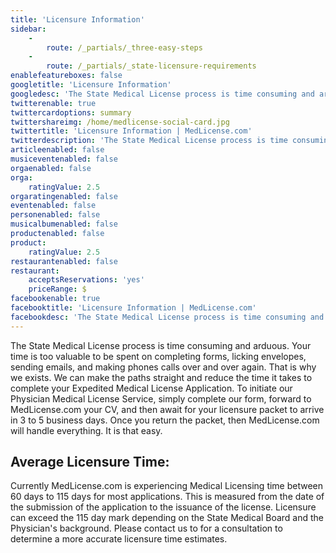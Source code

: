 ```yaml
---
title: 'Licensure Information'
sidebar:
    -
        route: /_partials/_three-easy-steps
    -
        route: /_partials/_state-licensure-requirements
enablefeatureboxes: false
googletitle: 'Licensure Information'
googledesc: 'The State Medical License process is time consuming and arduous. Your time is too valuable to be spent on completing forms, licking envelopes, sending emails, and making phones calls over and over again. That is why we exist.'
twitterenable: true
twittercardoptions: summary
twittershareimg: /home/medlicense-social-card.jpg
twittertitle: 'Licensure Information | MedLicense.com'
twitterdescription: 'The State Medical License process is time consuming and arduous. Your time is too valuable to be spent on completing forms, licking envelopes, sending emails, and making phones calls over and over again. That is why we exist.'
articleenabled: false
musiceventenabled: false
orgaenabled: false
orga:
    ratingValue: 2.5
orgaratingenabled: false
eventenabled: false
personenabled: false
musicalbumenabled: false
productenabled: false
product:
    ratingValue: 2.5
restaurantenabled: false
restaurant:
    acceptsReservations: 'yes'
    priceRange: $
facebookenable: true
facebooktitle: 'Licensure Information | MedLicense.com'
facebookdesc: 'The State Medical License process is time consuming and arduous. Your time is too valuable to be spent on completing forms, licking envelopes, sending emails, and making phones calls over and over again. That is why we exist.'
---
```


<p>The State Medical License process is time consuming and arduous. Your time is too valuable to be spent on completing forms, licking envelopes, sending emails, and making phones calls over and over again. That is why we exists. We can make the paths straight and reduce the time it takes to complete your Expedited Medical License Application. To initiate our Physician Medical License Service, simply complete our form, forward to MedLicense.com your CV, and then await for your licensure packet to arrive in 3 to 5 business days. Once you return the packet, then MedLicense.com will handle everything. It is that easy.</p>
<h2 id="mcetoc_1cecd2jd50">Average Licensure Time:</h2>
<p>Currently MedLicense.com is experiencing Medical Licensing time between 60 days to 115 days for most applications. This is measured from the date of the submission of the application to the issuance of the license. Licensure can exceed the 115 day mark depending on the State Medical Board and the Physician's background. Please contact us to for a consultation to determine a more accurate licensure time estimates.</p>